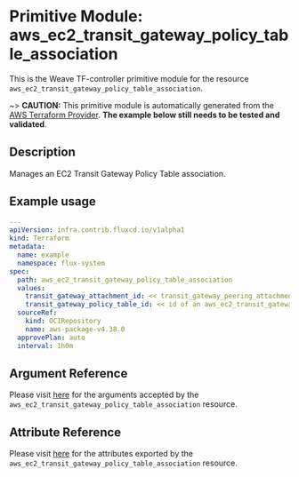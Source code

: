 
# Primitive Module: aws_ec2_transit_gateway_policy_table_association

This is the Weave TF-controller primitive module for the resource `aws_ec2_transit_gateway_policy_table_association`.

~> **CAUTION:** This primitive module is automatically generated from the [AWS Terraform Provider](https://registry.terraform.io/providers/hashicorp/aws/latest/docs/resources/ec2_transit_gateway_policy_table_association). **The example below still needs to be tested and validated**.

## Description

Manages an EC2 Transit Gateway Policy Table association.

## Example usage

```yaml
---
apiVersion: infra.contrib.fluxcd.io/v1alpha1
kind: Terraform
metadata:
  name: example
  namespace: flux-system
spec:
  path: aws_ec2_transit_gateway_policy_table_association
  values:
    transit_gateway_attachment_id: << transit_gateway_peering_attachment_id of an aws_networkmanager_transit_gateway_peering >>
    transit_gateway_policy_table_id: << id of an aws_ec2_transit_gateway_policy_table >>
  sourceRef:
    kind: OCIRepository
    name: aws-package-v4.38.0
  approvePlan: auto
  interval: 1h0m
```

## Argument Reference

Please visit [here](https://registry.terraform.io/providers/hashicorp/aws/latest/docs/resources/ec2_transit_gateway_policy_table_association#argument-reference) for the arguments accepted by the `aws_ec2_transit_gateway_policy_table_association` resource.

## Attribute Reference

Please visit [here](https://registry.terraform.io/providers/hashicorp/aws/latest/docs/resources/ec2_transit_gateway_policy_table_association#attributes-reference) for the attributes exported by the `aws_ec2_transit_gateway_policy_table_association` resource.

